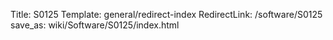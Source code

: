 Title: S0125
Template: general/redirect-index
RedirectLink: /software/S0125
save_as: wiki/Software/S0125/index.html
